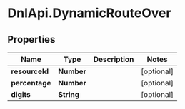 # DnlApi.DynamicRouteOver

## Properties
Name | Type | Description | Notes
------------ | ------------- | ------------- | -------------
**resourceId** | **Number** |  | [optional] 
**percentage** | **Number** |  | [optional] 
**digits** | **String** |  | [optional] 


